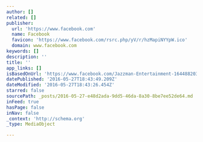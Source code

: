 ```yaml
---
author: []
related: []
publisher:
  url: 'https://www.facebook.com'
  name: Facebook
  favicon: 'https://www.facebook.com/rsrc.php/yV/r/hzMapiNYYpW.ico'
  domain: www.facebook.com
keywords: []
description: ''
title: ''
app_links: []
isBasedOnUrl: 'https://www.facebook.com/Jazzman-Entertainment-164488203593660/'
datePublished: '2016-05-27T18:43:49.209Z'
dateModified: '2016-05-27T18:43:26.454Z'
starred: false
sourcePath: _posts/2016-05-27-e48d2ada-9dd5-46da-8a30-8be7ee52de64.md
inFeed: true
hasPage: false
inNav: false
_context: 'http://schema.org'
_type: MediaObject

---
```

